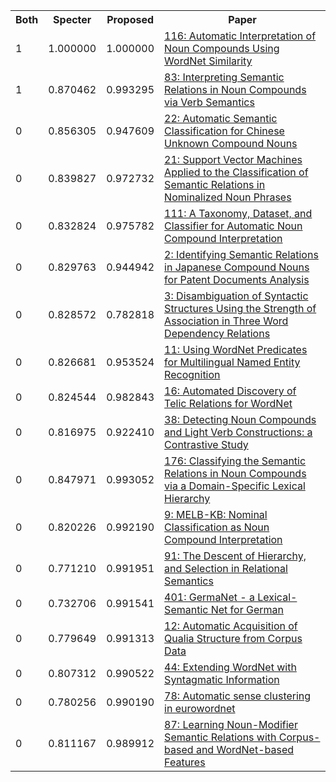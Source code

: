 <html><table><tr>
<th>Both</th>
<th>Specter</th>
<th>Proposed</th>
<th>Paper</th>
</tr>
<tr>
<td>1</td>
<td>1.000000</td>
<td>1.000000</td>
<td><a href="https://www.semanticscholar.org/paper/44308a74021fa9f0c8e003e25dd445e2d0e0cdbb">116: Automatic Interpretation of Noun Compounds Using WordNet Similarity</a></td>
</tr>
<tr>
<td>1</td>
<td>0.870462</td>
<td>0.993295</td>
<td><a href="https://www.semanticscholar.org/paper/fa670413f35ff3dcfab07a5d6cf0aaee86ca2511">83: Interpreting Semantic Relations in Noun Compounds via Verb Semantics</a></td>
</tr>
<tr>
<td>0</td>
<td>0.856305</td>
<td>0.947609</td>
<td><a href="https://www.semanticscholar.org/paper/80a2477312abf08e88273392cffcfd903bf26869">22: Automatic Semantic Classification for Chinese Unknown Compound Nouns</a></td>
</tr>
<tr>
<td>0</td>
<td>0.839827</td>
<td>0.972732</td>
<td><a href="https://www.semanticscholar.org/paper/a29fb85803a5c0bceab96b624ad0af41974b573a">21: Support Vector Machines Applied to the Classification of Semantic Relations in Nominalized Noun Phrases</a></td>
</tr>
<tr>
<td>0</td>
<td>0.832824</td>
<td>0.975782</td>
<td><a href="https://www.semanticscholar.org/paper/35afa910207445caa3a509a23d41117e7595f262">111: A Taxonomy, Dataset, and Classifier for Automatic Noun Compound Interpretation</a></td>
</tr>
<tr>
<td>0</td>
<td>0.829763</td>
<td>0.944942</td>
<td><a href="https://www.semanticscholar.org/paper/2c41bde4f8874c2c6e2b4cc8c0337830eb7274d1">2: Identifying Semantic Relations in Japanese Compound Nouns for Patent Documents Analysis</a></td>
</tr>
<tr>
<td>0</td>
<td>0.828572</td>
<td>0.782818</td>
<td><a href="https://www.semanticscholar.org/paper/4ef20361d657b6318981467e7e1d04dbbfcfc699">3: Disambiguation of Syntactic Structures Using the Strength of Association in Three Word Dependency Relations</a></td>
</tr>
<tr>
<td>0</td>
<td>0.826681</td>
<td>0.953524</td>
<td><a href="https://www.semanticscholar.org/paper/81d6947e8b957de073f892698cdf482dbc22c251">11: Using WordNet Predicates for Multilingual Named Entity Recognition</a></td>
</tr>
<tr>
<td>0</td>
<td>0.824544</td>
<td>0.982843</td>
<td><a href="https://www.semanticscholar.org/paper/0449ee79e4f77ceb1cb78babddc51f32ed2f70a6">16: Automated Discovery of Telic Relations for WordNet</a></td>
</tr>
<tr>
<td>0</td>
<td>0.816975</td>
<td>0.922410</td>
<td><a href="https://www.semanticscholar.org/paper/2a1e9dfa9806796c064ecd234306aea025e478e8">38: Detecting Noun Compounds and Light Verb Constructions: a Contrastive Study</a></td>
</tr>
<tr>
<td>0</td>
<td>0.847971</td>
<td>0.993052</td>
<td><a href="https://www.semanticscholar.org/paper/4656da2393dc4dc5935989483a176a07beb59dc1">176: Classifying the Semantic Relations in Noun Compounds via a Domain-Specific Lexical Hierarchy</a></td>
</tr>
<tr>
<td>0</td>
<td>0.820226</td>
<td>0.992190</td>
<td><a href="https://www.semanticscholar.org/paper/8a90594ebf111bde8d29d0a5ec99270243a4d94c">9: MELB-KB: Nominal Classification as Noun Compound Interpretation</a></td>
</tr>
<tr>
<td>0</td>
<td>0.771210</td>
<td>0.991951</td>
<td><a href="https://www.semanticscholar.org/paper/94d2efafe5fd6f47b62e6165e361888ded570e0a">91: The Descent of Hierarchy, and Selection in Relational Semantics</a></td>
</tr>
<tr>
<td>0</td>
<td>0.732706</td>
<td>0.991541</td>
<td><a href="https://www.semanticscholar.org/paper/e38fc3a29188f95c1ad6836a66c0dd86e163200f">401: GermaNet - a Lexical-Semantic Net for German</a></td>
</tr>
<tr>
<td>0</td>
<td>0.779649</td>
<td>0.991313</td>
<td><a href="https://www.semanticscholar.org/paper/944727dc91ccd77a15f8b3216a52ef454bf99383">12: Automatic Acquisition of Qualia Structure from Corpus Data</a></td>
</tr>
<tr>
<td>0</td>
<td>0.807312</td>
<td>0.990522</td>
<td><a href="https://www.semanticscholar.org/paper/8ceab3626568f8f642f7ad7a067ea7b01a30ac6b">44: Extending WordNet with Syntagmatic Information</a></td>
</tr>
<tr>
<td>0</td>
<td>0.780256</td>
<td>0.990190</td>
<td><a href="https://www.semanticscholar.org/paper/9ee4869750d0a215b5358216bb7866d68f70cc5d">78: Automatic sense clustering in eurowordnet</a></td>
</tr>
<tr>
<td>0</td>
<td>0.811167</td>
<td>0.989912</td>
<td><a href="https://www.semanticscholar.org/paper/35471fa1234fb7f7dc9586df0c5b23371f806a04">87: Learning Noun-Modifier Semantic Relations with Corpus-based and WordNet-based Features</a></td>
</tr>
</table></html>
